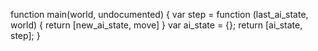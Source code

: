 function main(world, undocumented) {
    var step = function (last_ai_state, world) {
        return [new_ai_state, move]
    }
    var ai_state = {};
    return [ai_state, step];
}
